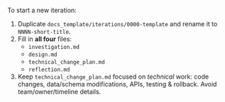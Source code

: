<!-- Re-usable template describing the four core docs in an iteration folder -->
To start a new iteration:
1. Duplicate `docs_template/iterations/0000-template` and rename it to `NNNN-short-title`.
2. Fill in **all four** files:
   * `investigation.md`
   * `design.md`
   * `technical_change_plan.md`
   * `reflection.md`
3. Keep `technical_change_plan.md` focused on *technical* work: code changes, data/schema modifications, APIs, testing & rollback. Avoid team/owner/timeline details.
